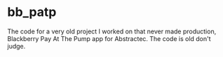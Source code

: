 # bb_patp
The code for a very old project I worked on that never made production, Blackberry Pay At The Pump app for Abstractec.  The code is old don't judge.
